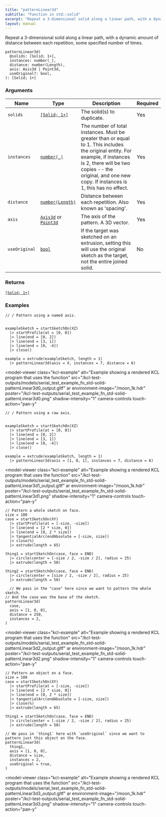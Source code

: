 ```yaml
---
title: "patternLinear3d"
subtitle: "Function in std::solid"
excerpt: "Repeat a 3-dimensional solid along a linear path, with a dynamic amount of distance between each repetition, some specified number of times."
layout: manual
---
```


Repeat a 3-dimensional solid along a linear path, with a dynamic amount of distance between each repetition, some specified number of times.

```kcl
patternLinear3d(
  @solids: [Solid; 1+],
  instances: number(_),
  distance: number(Length),
  axis: Axis3d | Point3d,
  useOriginal?: bool,
): [Solid; 1+]
```



### Arguments

| Name | Type | Description | Required |
|----------|------|-------------|----------|
| `solids` | [`[Solid; 1+]`](/docs/kcl-std/types/std-types-Solid) | The solid(s) to duplicate. | Yes |
| `instances` | [`number(_)`](/docs/kcl-std/types/std-types-number) | The number of total instances. Must be greater than or equal to 1. This includes the original entity. For example, if instances is 2, there will be two copies -- the original, and one new copy. If instances is 1, this has no effect. | Yes |
| `distance` | [`number(Length)`](/docs/kcl-std/types/std-types-number) | Distance between each repetition. Also known as 'spacing'. | Yes |
| `axis` | [`Axis3d`](/docs/kcl-std/types/std-types-Axis3d) or [`Point3d`](/docs/kcl-std/types/std-types-Point3d) | The axis of the pattern. A 3D vector. | Yes |
| `useOriginal` | [`bool`](/docs/kcl-std/types/std-types-bool) | If the target was sketched on an extrusion, setting this will use the original sketch as the target, not the entire joined solid. | No |

### Returns

[`[Solid; 1+]`](/docs/kcl-std/types/std-types-Solid)


### Examples

```kcl
// / Pattern using a named axis.


exampleSketch = startSketchOn(XZ)
  |> startProfile(at = [0, 0])
  |> line(end = [0, 2])
  |> line(end = [3, 1])
  |> line(end = [0, -4])
  |> close()

example = extrude(exampleSketch, length = 1)
  |> patternLinear3d(axis = X, instances = 7, distance = 6)

```


<model-viewer
  class="kcl-example"
  alt="Example showing a rendered KCL program that uses the  function"
  src="/kcl-test-outputs/models/serial_test_example_fn_std-solid-patternLinear3d0_output.gltf"
  ar
  environment-image="/moon_1k.hdr"
  poster="/kcl-test-outputs/serial_test_example_fn_std-solid-patternLinear3d0.png"
  shadow-intensity="1"
  camera-controls
  touch-action="pan-y"
>
</model-viewer>

```kcl
// / Pattern using a raw axis.


exampleSketch = startSketchOn(XZ)
  |> startProfile(at = [0, 0])
  |> line(end = [0, 2])
  |> line(end = [3, 1])
  |> line(end = [0, -4])
  |> close()

example = extrude(exampleSketch, length = 1)
  |> patternLinear3d(axis = [1, 0, 1], instances = 7, distance = 6)

```


<model-viewer
  class="kcl-example"
  alt="Example showing a rendered KCL program that uses the  function"
  src="/kcl-test-outputs/models/serial_test_example_fn_std-solid-patternLinear3d1_output.gltf"
  ar
  environment-image="/moon_1k.hdr"
  poster="/kcl-test-outputs/serial_test_example_fn_std-solid-patternLinear3d1.png"
  shadow-intensity="1"
  camera-controls
  touch-action="pan-y"
>
</model-viewer>

```kcl
// Pattern a whole sketch on face.
size = 100
case = startSketchOn(XY)
  |> startProfile(at = [-size, -size])
  |> line(end = [2 * size, 0])
  |> line(end = [0, 2 * size])
  |> tangentialArc(endAbsolute = [-size, size])
  |> close(%)
  |> extrude(length = 65)

thing1 = startSketchOn(case, face = END)
  |> circle(center = [-size / 2, -size / 2], radius = 25)
  |> extrude(length = 50)

thing2 = startSketchOn(case, face = END)
  |> circle(center = [size / 2, -size / 2], radius = 25)
  |> extrude(length = 50)

  // We pass in the "case" here since we want to pattern the whole sketch.
// And the case was the base of the sketch.
patternLinear3d(
  case,
  axis = [1, 0, 0],
  distance = 250,
  instances = 2,
)

```


<model-viewer
  class="kcl-example"
  alt="Example showing a rendered KCL program that uses the  function"
  src="/kcl-test-outputs/models/serial_test_example_fn_std-solid-patternLinear3d2_output.gltf"
  ar
  environment-image="/moon_1k.hdr"
  poster="/kcl-test-outputs/serial_test_example_fn_std-solid-patternLinear3d2.png"
  shadow-intensity="1"
  camera-controls
  touch-action="pan-y"
>
</model-viewer>

```kcl
// Pattern an object on a face.
size = 100
case = startSketchOn(XY)
  |> startProfile(at = [-size, -size])
  |> line(end = [2 * size, 0])
  |> line(end = [0, 2 * size])
  |> tangentialArc(endAbsolute = [-size, size])
  |> close(%)
  |> extrude(length = 65)

thing1 = startSketchOn(case, face = END)
  |> circle(center = [-size / 2, -size / 2], radius = 25)
  |> extrude(length = 50)

// We pass in `thing1` here with `useOriginal` since we want to pattern just this object on the face.
patternLinear3d(
  thing1,
  axis = [1, 0, 0],
  distance = size,
  instances = 2,
  useOriginal = true,
)

```


<model-viewer
  class="kcl-example"
  alt="Example showing a rendered KCL program that uses the  function"
  src="/kcl-test-outputs/models/serial_test_example_fn_std-solid-patternLinear3d3_output.gltf"
  ar
  environment-image="/moon_1k.hdr"
  poster="/kcl-test-outputs/serial_test_example_fn_std-solid-patternLinear3d3.png"
  shadow-intensity="1"
  camera-controls
  touch-action="pan-y"
>
</model-viewer>


